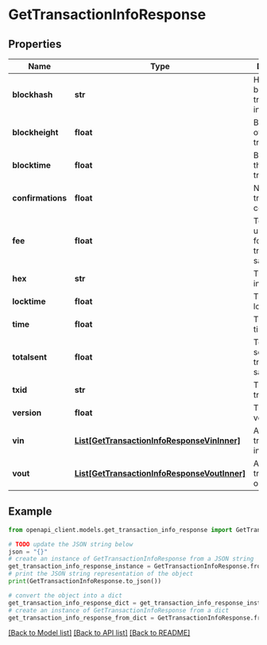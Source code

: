 # GetTransactionInfoResponse


## Properties

Name | Type | Description | Notes
------------ | ------------- | ------------- | -------------
**blockhash** | **str** | Hash of the block this transaction is in | [optional] 
**blockheight** | **float** | Block height of this transaction | [optional] 
**blocktime** | **float** | Block time of this transaction | [optional] 
**confirmations** | **float** | Number of transaction confirmations | [optional] 
**fee** | **float** | Total NEBL used as fee for this transcation in satoshis | [optional] 
**hex** | **str** | Transaction in raw hex | [optional] 
**locktime** | **float** | Transaction locktime | [optional] 
**time** | **float** | Transaction time | [optional] 
**totalsent** | **float** | Total NEBL sent in this transaction in satoshis | [optional] 
**txid** | **str** | TXID of transaction | [optional] 
**version** | **float** | Transaction version | [optional] 
**vin** | [**List[GetTransactionInfoResponseVinInner]**](GetTransactionInfoResponseVinInner.md) | Array of transaction inputs | [optional] 
**vout** | [**List[GetTransactionInfoResponseVoutInner]**](GetTransactionInfoResponseVoutInner.md) | Array of transaction outputs | [optional] 

## Example

```python
from openapi_client.models.get_transaction_info_response import GetTransactionInfoResponse

# TODO update the JSON string below
json = "{}"
# create an instance of GetTransactionInfoResponse from a JSON string
get_transaction_info_response_instance = GetTransactionInfoResponse.from_json(json)
# print the JSON string representation of the object
print(GetTransactionInfoResponse.to_json())

# convert the object into a dict
get_transaction_info_response_dict = get_transaction_info_response_instance.to_dict()
# create an instance of GetTransactionInfoResponse from a dict
get_transaction_info_response_from_dict = GetTransactionInfoResponse.from_dict(get_transaction_info_response_dict)
```
[[Back to Model list]](../README.md#documentation-for-models) [[Back to API list]](../README.md#documentation-for-api-endpoints) [[Back to README]](../README.md)


